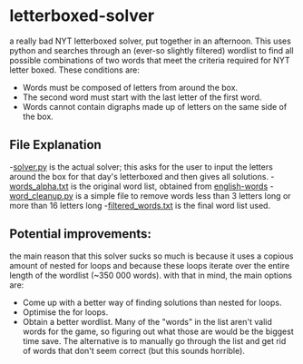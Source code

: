 # letterboxed-solver
a really bad NYT letterboxed solver, put together in an afternoon. This uses python and searches through an (ever-so slightly filtered) wordlist to find all possible combinations of two words that meet the criteria required for NYT letter boxed. These conditions are:
- Words must be composed of letters from around the box.
- The second word must start with the last letter of the first word.
- Words cannot contain digraphs made up of letters on the same side of the box.

## File Explanation
-[solver.py](https://github.com/theojsampson/letterboxed-solver/blob/main/solver.py) is the actual solver; this asks for the user to input the letters around the box for that day's letterboxed and then gives all solutions.
-[words_alpha.txt](https://github.com/theojsampson/letterboxed-solver/blob/main/words_alpha.txt) is the original word list, obtained from [english-words](https://github.com/dwyl/english-words/tree/master)
-[word_cleanup.py](https://github.com/theojsampson/letterboxed-solver/blob/main/word_cleanup.py) is a simple file to remove words less than 3 letters long or more than 16 letters long
-[filtered_words.txt](https://github.com/theojsampson/letterboxed-solver/blob/main/filtered_words.txt) is the final word list used.

## Potential improvements:
the main reason that this solver sucks so much is because it uses a copious amount of nested for loops and because these loops iterate over the entire length of the wordlist (~350 000 words). with that in mind, the main options are:
- Come up with a better way of finding solutions than nested for loops.
- Optimise the for loops.
- Obtain a better wordlist. Many of the "words" in the list aren't valid words for the game, so figuring out what those are would be the biggest time save. The alternative is to manually go through the list and get rid of words that don't seem correct (but this sounds horrible).
